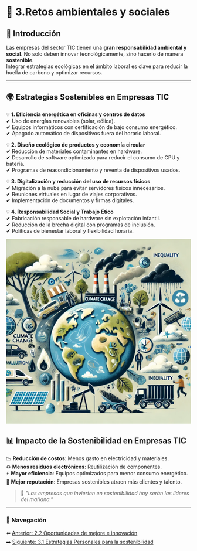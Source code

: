 # 🏢 3.Retos ambientales y sociales

## 📌 Introducción  

Las empresas del sector TIC tienen una **gran responsabilidad ambiental y social**. No solo deben innovar tecnológicamente, sino hacerlo de manera **sostenible**.  
Integrar estrategias ecológicas en el ámbito laboral es clave para reducir la huella de carbono y optimizar recursos.  

---

## 🌍 Estrategias Sostenibles en Empresas TIC  

💡 **1. Eficiencia energética en oficinas y centros de datos**  
✔ Uso de energías renovables (solar, eólica).  
✔ Equipos informáticos con certificación de bajo consumo energético.  
✔ Apagado automático de dispositivos fuera del horario laboral.  

💡 **2. Diseño ecológico de productos y economía circular**  
✔ Reducción de materiales contaminantes en hardware.  
✔ Desarrollo de software optimizado para reducir el consumo de CPU y batería.  
✔ Programas de reacondicionamiento y reventa de dispositivos usados.  

💡 **3. Digitalización y reducción del uso de recursos físicos**  
✔ Migración a la nube para evitar servidores físicos innecesarios.  
✔ Reuniones virtuales en lugar de viajes corporativos.  
✔ Implementación de documentos y firmas digitales.  

💡 **4. Responsabilidad Social y Trabajo Ético**  
✔ Fabricación responsable de hardware sin explotación infantil.  
✔ Reducción de la brecha digital con programas de inclusión.  
✔ Políticas de bienestar laboral y flexibilidad horaria.  

![Aspectos de Sostenibilidad](../img_pisa3_A_ArroyoGomezMikel/07_Retos_Ambientales_Sociales.png.webp)

## 📊 Impacto de la Sostenibilidad en Empresas TIC  

📉 **Reducción de costos**: Menos gasto en electricidad y materiales.  
♻ **Menos residuos electrónicos**: Reutilización de componentes.  
⚡ **Mayor eficiencia**: Equipos optimizados para menor consumo energético.  
💼 **Mejor reputación**: Empresas sostenibles atraen más clientes y talento.  

> 🌱 *"Las empresas que invierten en sostenibilidad hoy serán las líderes del mañana."*  

---

### 🔗 Navegación  

⬅️ [Anterior: 2.2 Oportunidades de mejore e innovación](../2_capitulo2_ra3_pisa3_A_ArroyoGomezMikel/2.2_OportunidadesDeMejoraEInnovaciónSostenible._ArroyoGomezMikel.md)  
➡️ [Siguiente: 3.1 Estrategias Personales para la sostenibilidad](3.1_EstrategiasPersonalesParaLaSostenibilidad_ArroyoGomezMikel.md)
